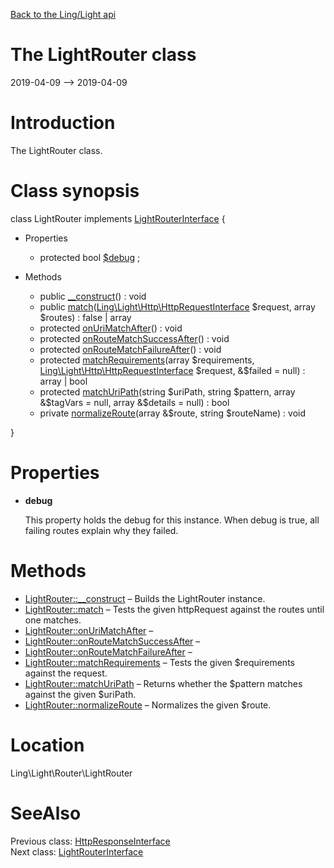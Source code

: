 [Back to the Ling/Light api](https://github.com/lingtalfi/Light/blob/master/doc/api/Ling/Light.md)



The LightRouter class
================
2019-04-09 --> 2019-04-09






Introduction
============

The LightRouter class.



Class synopsis
==============


class <span class="pl-k">LightRouter</span> implements [LightRouterInterface](https://github.com/lingtalfi/Light/blob/master/doc/api/Ling/Light/Router/LightRouterInterface.md) {

- Properties
    - protected bool [$debug](#property-debug) ;

- Methods
    - public [__construct](https://github.com/lingtalfi/Light/blob/master/doc/api/Ling/Light/Router/LightRouter/__construct.md)() : void
    - public [match](https://github.com/lingtalfi/Light/blob/master/doc/api/Ling/Light/Router/LightRouter/match.md)([Ling\Light\Http\HttpRequestInterface](https://github.com/lingtalfi/Light/blob/master/doc/api/Ling/Light/Http/HttpRequestInterface.md) $request, array $routes) : false | array
    - protected [onUriMatchAfter](https://github.com/lingtalfi/Light/blob/master/doc/api/Ling/Light/Router/LightRouter/onUriMatchAfter.md)() : void
    - protected [onRouteMatchSuccessAfter](https://github.com/lingtalfi/Light/blob/master/doc/api/Ling/Light/Router/LightRouter/onRouteMatchSuccessAfter.md)() : void
    - protected [onRouteMatchFailureAfter](https://github.com/lingtalfi/Light/blob/master/doc/api/Ling/Light/Router/LightRouter/onRouteMatchFailureAfter.md)() : void
    - protected [matchRequirements](https://github.com/lingtalfi/Light/blob/master/doc/api/Ling/Light/Router/LightRouter/matchRequirements.md)(array $requirements, [Ling\Light\Http\HttpRequestInterface](https://github.com/lingtalfi/Light/blob/master/doc/api/Ling/Light/Http/HttpRequestInterface.md) $request, &$failed = null) : array | bool
    - protected [matchUriPath](https://github.com/lingtalfi/Light/blob/master/doc/api/Ling/Light/Router/LightRouter/matchUriPath.md)(string $uriPath, string $pattern, array &$tagVars = null, array &$details = null) : bool
    - private [normalizeRoute](https://github.com/lingtalfi/Light/blob/master/doc/api/Ling/Light/Router/LightRouter/normalizeRoute.md)(array &$route, string $routeName) : void

}




Properties
=============

- <span id="property-debug"><b>debug</b></span>

    This property holds the debug for this instance.
    When debug is true, all failing routes explain why they failed.
    
    



Methods
==============

- [LightRouter::__construct](https://github.com/lingtalfi/Light/blob/master/doc/api/Ling/Light/Router/LightRouter/__construct.md) &ndash; Builds the LightRouter instance.
- [LightRouter::match](https://github.com/lingtalfi/Light/blob/master/doc/api/Ling/Light/Router/LightRouter/match.md) &ndash; Tests the given httpRequest against the routes until one matches.
- [LightRouter::onUriMatchAfter](https://github.com/lingtalfi/Light/blob/master/doc/api/Ling/Light/Router/LightRouter/onUriMatchAfter.md) &ndash; 
- [LightRouter::onRouteMatchSuccessAfter](https://github.com/lingtalfi/Light/blob/master/doc/api/Ling/Light/Router/LightRouter/onRouteMatchSuccessAfter.md) &ndash; 
- [LightRouter::onRouteMatchFailureAfter](https://github.com/lingtalfi/Light/blob/master/doc/api/Ling/Light/Router/LightRouter/onRouteMatchFailureAfter.md) &ndash; 
- [LightRouter::matchRequirements](https://github.com/lingtalfi/Light/blob/master/doc/api/Ling/Light/Router/LightRouter/matchRequirements.md) &ndash; Tests the given $requirements against the request.
- [LightRouter::matchUriPath](https://github.com/lingtalfi/Light/blob/master/doc/api/Ling/Light/Router/LightRouter/matchUriPath.md) &ndash; Returns whether the $pattern matches against the given $uriPath.
- [LightRouter::normalizeRoute](https://github.com/lingtalfi/Light/blob/master/doc/api/Ling/Light/Router/LightRouter/normalizeRoute.md) &ndash; Normalizes the given $route.





Location
=============
Ling\Light\Router\LightRouter


SeeAlso
==============
Previous class: [HttpResponseInterface](https://github.com/lingtalfi/Light/blob/master/doc/api/Ling/Light/Http/HttpResponseInterface.md)<br>Next class: [LightRouterInterface](https://github.com/lingtalfi/Light/blob/master/doc/api/Ling/Light/Router/LightRouterInterface.md)<br>
